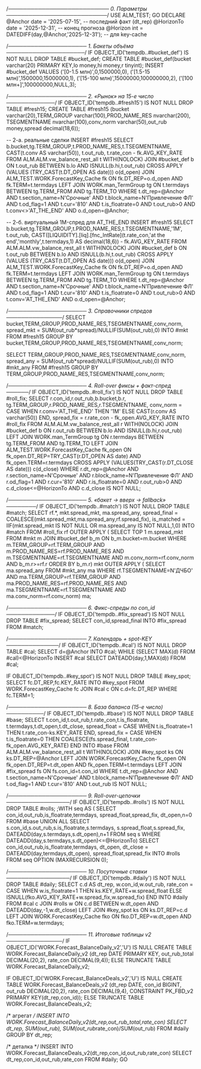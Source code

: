 /*───────────────────────────  0. Параметры  ───────────────────────────*/
USE ALM_TEST;
GO
DECLARE
    @Anchor     date = '2025-07-15',            -- последний факт (dt_rep)
    @HorizonTo  date = '2025-12-31',            -- конец прогноза
    @Horizon    int  = DATEDIFF(day,@Anchor,'2025-12-31'); -- для key-cache

/*─────────────────────  1. Бакеты объёма  ─────────────────────*/
IF OBJECT_ID('tempdb..#bucket_def') IS NOT NULL DROP TABLE #bucket_def;
CREATE TABLE #bucket_def(bucket varchar(20) PRIMARY KEY,lo money,hi money,r tinyint);
INSERT #bucket_def VALUES
('[0-1.5 млн)',0,1500000,0),
('[1.5-15 млн)',1500000,15000000,1),
('[15-100 млн)',15000000,100000000,2),
('[100 млн+]',100000000,NULL,3);

/*─────────────────────  2. «Рынок» на 15-е число  ─────────────*/
IF OBJECT_ID('tempdb..#fresh15') IS NOT NULL DROP TABLE #fresh15;
CREATE TABLE #fresh15
(bucket varchar(20),TERM_GROUP varchar(100),PROD_NAME_RES nvarchar(200),
 TSEGMENTNAME nvarchar(100),conv_norm varchar(50),out_rub money,spread decimal(18,6));

-- 2-а. реальные сделки
INSERT #fresh15
SELECT b.bucket,tg.TERM_GROUP,t.PROD_NAME_RES,t.TSEGMENTNAME,
       CAST(t.conv AS varchar(50)),
       t.out_rub,
       t.rate_con - fk.AVG_KEY_RATE
FROM  ALM.ALM.vw_balance_rest_all t WITH(NOLOCK)
JOIN  #bucket_def b ON t.out_rub BETWEEN b.lo AND ISNULL(b.hi,t.out_rub)
CROSS APPLY (VALUES (TRY_CAST(t.DT_OPEN AS date))) o(d_open)
JOIN  ALM_TEST.WORK.ForecastKey_Cache fk ON fk.DT_REP=o.d_open AND fk.TERM=t.termdays
LEFT JOIN WORK.man_TermGroup tg          ON t.termdays BETWEEN tg.TERM_FROM AND tg.TERM_TO
WHERE t.dt_rep=@Anchor
  AND t.section_name=N'Срочные'  AND t.block_name=N'Привлечение ФЛ'
  AND t.od_flag=1  AND t.cur='810' AND t.is_floatrate=0 AND t.out_rub>0
  AND t.conv<>'AT_THE_END' AND o.d_open=@Anchor;

-- 2-б. виртуальный 1M-спред для AT_THE_END
INSERT #fresh15
SELECT b.bucket,tg.TERM_GROUP,t.PROD_NAME_RES,t.TSEGMENTNAME,'1M',
       t.out_rub,
       CAST([LIQUIDITY].[liq].[fnc_IntRate](t.rate_con,'at the end','monthly',t.termdays,1)
            AS decimal(18,6)) - fk.AVG_KEY_RATE
FROM  ALM.ALM.vw_balance_rest_all t WITH(NOLOCK)
JOIN  #bucket_def b ON t.out_rub BETWEEN b.lo AND ISNULL(b.hi,t.out_rub)
CROSS APPLY (VALUES (TRY_CAST(t.DT_OPEN AS date))) o(d_open)
JOIN  ALM_TEST.WORK.ForecastKey_Cache fk ON fk.DT_REP=o.d_open AND fk.TERM=t.termdays
LEFT JOIN WORK.man_TermGroup tg          ON t.termdays BETWEEN tg.TERM_FROM AND tg.TERM_TO
WHERE t.dt_rep=@Anchor
  AND t.section_name=N'Срочные'  AND t.block_name=N'Привлечение ФЛ'
  AND t.od_flag=1  AND t.cur='810' AND t.is_floatrate=0 AND t.out_rub>0
  AND t.conv='AT_THE_END' AND o.d_open=@Anchor;

/*─────────────────────  3. Cправочники спредов  ───────────────*/
SELECT bucket,TERM_GROUP,PROD_NAME_RES,TSEGMENTNAME,conv_norm,
       spread_mkt = SUM(out_rub*spread)/NULLIF(SUM(out_rub),0)
INTO #mkt
FROM #fresh15
GROUP BY bucket,TERM_GROUP,PROD_NAME_RES,TSEGMENTNAME,conv_norm;

SELECT TERM_GROUP,PROD_NAME_RES,TSEGMENTNAME,conv_norm,
       spread_any = SUM(out_rub*spread)/NULLIF(SUM(out_rub),0)
INTO #mkt_any
FROM #fresh15
GROUP BY TERM_GROUP,PROD_NAME_RES,TSEGMENTNAME,conv_norm;

/*─────────────────────  4. Roll-over фиксы + факт-спред  ──────*/
IF OBJECT_ID('tempdb..#roll_fix') IS NOT NULL DROP TABLE #roll_fix;
SELECT r.con_id,r.out_rub,b.bucket,b.r,
       tg.TERM_GROUP,r.PROD_NAME_RES,r.TSEGMENTNAME,
       conv_norm = CASE WHEN r.conv='AT_THE_END' THEN '1M'
                        ELSE CAST(r.conv AS varchar(50)) END,
       spread_fix = r.rate_con - fk_open.AVG_KEY_RATE
INTO   #roll_fix
FROM   ALM.ALM.vw_balance_rest_all r WITH(NOLOCK)
JOIN   #bucket_def b ON r.out_rub BETWEEN b.lo AND ISNULL(b.hi,r.out_rub)
LEFT   JOIN WORK.man_TermGroup tg   ON r.termdays BETWEEN tg.TERM_FROM AND tg.TERM_TO
LEFT   JOIN ALM_TEST.WORK.ForecastKey_Cache fk_open
          ON fk_open.DT_REP=TRY_CAST(r.DT_OPEN AS date) AND fk_open.TERM=r.termdays
CROSS  APPLY (VALUES(TRY_CAST(r.DT_CLOSE AS date))) c(d_close)
WHERE  r.dt_rep=@Anchor AND r.section_name=N'Срочные' AND r.block_name=N'Привлечение ФЛ'
  AND  r.od_flag=1 AND r.cur='810' AND r.is_floatrate=0 AND r.out_rub>0
  AND  c.d_close<=@HorizonTo AND c.d_close IS NOT NULL;

/*─────────────────────  5. «бакет → вверх → fallback»  ────────*/
IF OBJECT_ID('tempdb..#match') IS NOT NULL DROP TABLE #match;
SELECT rf.*,
       mkt.spread_mkt,
       ma.spread_any,
       spread_final = COALESCE(mkt.spread_mkt,ma.spread_any,rf.spread_fix),
       is_matched   = IIF(mkt.spread_mkt IS NOT NULL OR ma.spread_any IS NOT NULL,1,0)
INTO   #match
FROM   #roll_fix rf
OUTER  APPLY (
        SELECT TOP 1 m.spread_mkt
        FROM #mkt m JOIN #bucket_def b_m ON b_m.bucket=m.bucket
        WHERE m.TERM_GROUP=rf.TERM_GROUP AND m.PROD_NAME_RES=rf.PROD_NAME_RES
          AND m.TSEGMENTNAME=rf.TSEGMENTNAME AND m.conv_norm=rf.conv_norm
          AND b_m.r>=rf.r
        ORDER BY b_m.r) mkt
OUTER  APPLY (
        SELECT ma.spread_any
        FROM #mkt_any ma
        WHERE rf.TSEGMENTNAME=N'ДЧБО' AND ma.TERM_GROUP=rf.TERM_GROUP
          AND ma.PROD_NAME_RES=rf.PROD_NAME_RES AND ma.TSEGMENTNAME=rf.TSEGMENTNAME
          AND ma.conv_norm=rf.conv_norm) ma;

/*─────────────────────  6. Фикс-спреды по con_id  ─────────────*/
IF OBJECT_ID('tempdb..#fix_spread') IS NOT NULL DROP TABLE #fix_spread;
SELECT con_id,spread_final INTO #fix_spread FROM #match;

/*─────────────────────  7. Календарь + spot-KEY  ──────────────*/
IF OBJECT_ID('tempdb..#cal') IS NOT NULL DROP TABLE #cal;
SELECT d=@Anchor INTO #cal;
WHILE (SELECT MAX(d) FROM #cal)<@HorizonTo
    INSERT #cal SELECT DATEADD(day,1,MAX(d)) FROM #cal;

IF OBJECT_ID('tempdb..#key_spot') IS NOT NULL DROP TABLE #key_spot;
SELECT fc.DT_REP,fc.KEY_RATE
INTO   #key_spot
FROM   WORK.ForecastKey_Cache fc JOIN #cal c ON c.d=fc.DT_REP
WHERE  fc.TERM=1;

/*─────────────────────  8. База баланса (15-е число) ──────────*/
IF OBJECT_ID('tempdb..#base') IS NOT NULL DROP TABLE #base;
SELECT t.con_id,t.out_rub,t.rate_con,t.is_floatrate,
       t.termdays,t.dt_open,t.dt_close,
       spread_float = CASE WHEN t.is_floatrate=1
                                THEN t.rate_con-ks.KEY_RATE END,
       spread_fix   = CASE WHEN t.is_floatrate=0
                                THEN COALESCE(fs.spread_final,
                                              t.rate_con-fk_open.AVG_KEY_RATE) END
INTO   #base
FROM   ALM.ALM.vw_balance_rest_all t WITH(NOLOCK)
JOIN   #key_spot ks ON ks.DT_REP=@Anchor
LEFT  JOIN WORK.ForecastKey_Cache fk_open
       ON fk_open.DT_REP=t.dt_open AND fk_open.TERM=t.termdays
LEFT  JOIN #fix_spread fs ON fs.con_id=t.con_id
WHERE  t.dt_rep=@Anchor AND t.section_name=N'Срочные' AND t.block_name=N'Привлечение ФЛ'
  AND  t.od_flag=1 AND t.cur='810' AND t.out_rub IS NOT NULL;

/*─────────────────────  9. Roll-over-цепочки  ─────────────────*/
IF OBJECT_ID('tempdb..#rolls') IS NOT NULL DROP TABLE #rolls;
;WITH seq AS (
    SELECT con_id,out_rub,is_floatrate,termdays,
           spread_float,spread_fix,
           dt_open,n=0
    FROM   #base
    UNION ALL
    SELECT s.con_id,s.out_rub,s.is_floatrate,s.termdays,
           s.spread_float,s.spread_fix,
           DATEADD(day,s.termdays,s.dt_open),n+1
    FROM   seq s
    WHERE  DATEADD(day,s.termdays,s.dt_open)<=@HorizonTo)
SELECT con_id,out_rub,is_floatrate,termdays,
       dt_open,
       dt_close = DATEADD(day,termdays,dt_open),
       spread_float,spread_fix
INTO  #rolls
FROM  seq OPTION (MAXRECURSION 0);

/*───────────────────── 10. Посуточные ставки  ─────────────────*/
IF OBJECT_ID('tempdb..#daily') IS NOT NULL DROP TABLE #daily;
SELECT c.d AS dt_rep,
       w.con_id,w.out_rub,
       rate_con = CASE
                    WHEN w.is_floatrate=1
                         THEN ks.KEY_RATE+w.spread_float
                    ELSE ISNULL(fko.AVG_KEY_RATE+w.spread_fix,w.spread_fix)
                  END
INTO   #daily
FROM   #cal c
JOIN   #rolls w ON c.d BETWEEN w.dt_open AND DATEADD(day,-1,w.dt_close)
LEFT  JOIN #key_spot ks ON ks.DT_REP=c.d
LEFT  JOIN WORK.ForecastKey_Cache fko
       ON fko.DT_REP=w.dt_open AND fko.TERM=w.termdays;

/*───────────────────── 11. Итоговые таблицы v2  ───────────────*/
IF OBJECT_ID('WORK.Forecast_BalanceDaily_v2','U') IS NULL
    CREATE TABLE WORK.Forecast_BalanceDaily_v2
    (dt_rep DATE PRIMARY KEY,
     out_rub_total DECIMAL(20,2),
     rate_con      DECIMAL(9,4));
ELSE TRUNCATE TABLE WORK.Forecast_BalanceDaily_v2;

IF OBJECT_ID('WORK.Forecast_BalanceDeals_v2','U') IS NULL
    CREATE TABLE WORK.Forecast_BalanceDeals_v2
    (dt_rep DATE,
     con_id  BIGINT,
     out_rub DECIMAL(20,2),
     rate_con DECIMAL(9,4),
     CONSTRAINT PK_FBD_v2 PRIMARY KEY(dt_rep,con_id));
ELSE TRUNCATE TABLE WORK.Forecast_BalanceDeals_v2;

/* агрегат */
INSERT INTO WORK.Forecast_BalanceDaily_v2(dt_rep,out_rub_total,rate_con)
SELECT dt_rep,
       SUM(out_rub),
       SUM(out_rub*rate_con)/SUM(out_rub)
FROM   #daily
GROUP BY dt_rep;

/* деталка */
INSERT INTO WORK.Forecast_BalanceDeals_v2(dt_rep,con_id,out_rub,rate_con)
SELECT dt_rep,con_id,out_rub,rate_con FROM #daily;
GO
